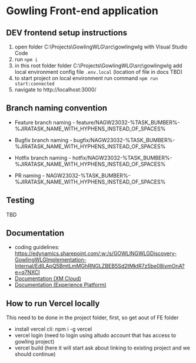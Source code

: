 # Gowling Front-end application

## DEV frontend setup instructions

1. open folder C:\Projects\GowlingWLG\src\gowlingwlg with Visual Studio Code
2. run `npm i`
3. in this root folder folder C:\Projects\GowlingWLG\src\gowlingwlg add local environment config file `.env.local` (location of file in docs TBD)
4. to start project on local environment run command `npm run start:connected`
5. navigate to http://localhost:3000/

## Branch naming convention

- Feature branch naming - feature/NAGW23032-%TASK_BUMBER%-%JIRATASK_NAME_WITH_HYPHENS_INSTEAD_OF_SPACES%
- Bugfix branch naming - bugfix/NAGW23032-%TASK_BUMBER%-%JIRATASK_NAME_WITH_HYPHENS_INSTEAD_OF_SPACES%
- Hotfix branch naming - hotfix/NAGW23032-%TASK_BUMBER%-%JIRATASK_NAME_WITH_HYPHENS_INSTEAD_OF_SPACES%

- PR naming - NAGW23032-%TASK_BUMBER%-%JIRATASK_NAME_WITH_HYPHENS_INSTEAD_OF_SPACES%

## Testing

TBD

## Documentation

- coding guidelines: https://edynamics.sharepoint.com/:w:/s/GOWLINGWLGDiscovery-GowlingWLGImplementation-Internal/EdILApQ5BmtLmMGhRNGLZBEB5Sd2tMktR7z5be08ivmOnA?e=q7NXCI
- [Documentation (XM Cloud)](https://doc.sitecore.com/xmc/en/developers/xm-cloud/sitecore-javascript-rendering-sdk--jss--for-next-js.html)
- [Documentation (Experience Platform)](https://doc.sitecore.com/xp/en/developers/hd/211/sitecore-headless-development/sitecore-javascript-rendering-sdk--jss--for-next-js.html)

## How to run Vercel locally

This need to be done in the project folder, first, so get aout of FE folder

- install vercel cli: npm i -g vercel
- vercel login (need to login using altudo account that has access to gowling project)
- vercel build (here it will start ask about linking to existing project and we should continue)
